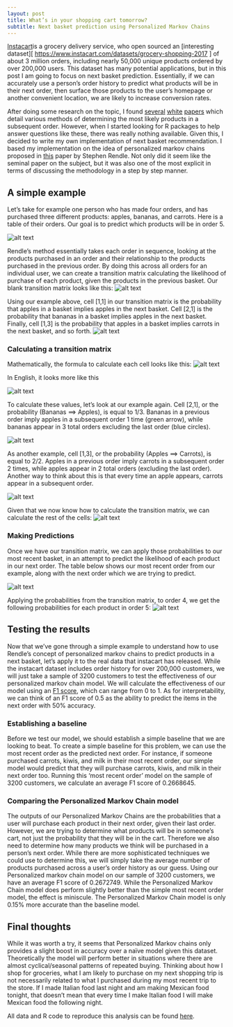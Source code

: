 ```yaml
---
layout: post
title: What’s in your shopping cart tomorrow?
subtitle: Next basket prediction using Personalized Markov Chains
---
```


[Instacart]( https://www.instacart.com/)is a grocery delivery service, who open sourced an [interesting dataset][ https://www.instacart.com/datasets/grocery-shopping-2017 ] of about 3 million orders, including nearly 50,000 unique products ordered by over 200,000 users. This dataset has many potential applications, but in this post I am going to focus on next basket prediction. Essentially, if we can accurately use a person’s order history to predict what products will be in their next order, then surface those products to the user’s homepage or another convenient location, we are likely to increase conversion rates.

After doing some research on the topic, I found [several]() [white]() [papers]() which detail various methods of determining the most likely products in a subsequent order. However, when I started looking for R packages to help answer questions like these, there was really nothing available. Given this, I decided to write my own implementation of next basket recommendation.
I based my implementation on the idea of personalized markov chains proposed in [this]() paper by Stephen Rendle. Not only did it seem like the seminal paper on the subject, but it was also one of the most explicit in terms of discussing the methodology in a step by step manner. 

## A simple example
Let’s take for example one person who has made four orders, and has purchased three different products: apples, bananas, and carrots. Here is a table of their orders. Our goal is to predict which products will be in order 5.

![alt text](/img/songlyrics/wordcountbygenre.jpeg "Average Wordcount by Genre")

Rendle’s method essentially takes each order in sequence, looking at the products purchased in an order and their relationship to the products purchased in the previous order. By doing this across all orders for an individual user, we can create a transition matrix calculating the likelihood of purchase of each product, given the products in the previous basket. Our blank transition matrix looks like this:
![alt text](/img/songlyrics/wordcountbygenre.jpeg "Average Wordcount by Genre")

Using our example above, cell [1,1] in our transition matrix is the probability that apples in a basket implies apples in the next basket. Cell [2,1] is the probability that bananas in a basket implies apples in the next basket. Finally, cell [1,3] is the probability that apples in a basket implies carrots in the next basket, and so forth. 
![alt text](/img/songlyrics/wordcountbygenre.jpeg "Average Wordcount by Genre")

### Calculating a transition matrix
Mathematically, the formula to calculate each cell looks like this:
![alt text](/img/songlyrics/wordcountbygenre.jpeg "Average Wordcount by Genre")


In English, it looks more like this

![alt text](/img/songlyrics/wordcountbygenre.jpeg "Average Wordcount by Genre")


To calculate these values, let’s look at our example again. Cell [2,1], or the probability (Bananas ==> Apples), is equal to 1/3. Bananas in a previous order imply apples in a subsequent order 1 time (green arrow), while bananas appear in 3 total orders excluding the last order (blue circles).

![alt text](/img/songlyrics/wordcountbygenre.jpeg "Average Wordcount by Genre")


As another example, cell [1,3], or the probability (Apples ==> Carrots), is equal to 2/2. Apples in a previous order imply carrots in a subsequent order 2 times, while apples appear in 2 total orders (excluding the last order). Another way to think about this is that every time an apple appears, carrots appear in a subsequent order.


![alt text](/img/songlyrics/wordcountbygenre.jpeg "Average Wordcount by Genre")

Given that we now know how to calculate the transition matrix, we can calculate the rest of the cells:
![alt text](/img/songlyrics/wordcountbygenre.jpeg "Average Wordcount by Genre")

### Making Predictions
Once we have our transition matrix, we can apply those probabilities to our most recent basket, in an attempt to predict the likelihood of each product in our next order. The table below shows our most recent order from our example, along with the next order which we are trying to predict. 

![alt text](/img/songlyrics/wordcountbygenre.jpeg "Average Wordcount by Genre")

Applying the probabilities from the transition matrix, to order 4, we get the following probabilities for each product in order 5: 
![alt text](/img/songlyrics/wordcountbygenre.jpeg "Average Wordcount by Genre")

## Testing the results
Now that we’ve gone through a simple example to understand how to use Rendle’s concept of personalized markov chains to predict products in a next basket, let’s apply it to the real data that instacart has released. While the instacart dataset includes order history for over 200,000 customers, we will just take a sample of 3200 customers to test the effectiveness of our personalized markov chain model. We will calculate the effectiveness of our model using an [F1 score](), which can range from 0 to 1. As for interpretability, we can think of an F1 score of 0.5 as the ability to predict the items in the next order with 50% accuracy. 

### Establishing a baseline
Before we test our model, we should establish a simple baseline that we are looking to beat. To create a simple baseline for this problem, we can use the most recent order as the predicted next order. For instance, if someone purchased carrots, kiwis, and milk in their most recent order, our simple model would predict that they will purchase carrots, kiwis, and milk in their next order too. 
Running this ‘most recent order’ model on the sample of 3200 customers, we calculate an average F1 score of 0.2668645.

### Comparing the Personalized Markov Chain model
The outputs of our Personalized Markov Chains are the probabilities that a user will purchase each product in their next order, given their last order. However, we are trying to determine what products will be in someone’s cart, not just the probability that they will be in the cart. Therefore we also need to determine how many products we think will be purchased in a person’s next order. While there are more sophisticated techniques we could use to determine this, we will simply take the average number of products purchased across a user’s order history as our guess.
Using our Personalized markov chain model on our sample of 3200 customers, we have an average F1 score of 0.2672749. 
While the Personalized Markov Chain model does perform slightly better than the simple most recent order model, the effect is miniscule. The Personalized Markov Chain model is only 0.15% more accurate than the baseline model.
 
## Final thoughts
While it was worth a try, it seems that Personalized Markov chains only provides a slight boost in accuracy over a naïve model given this dataset. Theoretically the model will perform better in situations where there are almost cyclical/seasonal patterns of repeated buying. Thinking about how I shop for groceries, what I am likely to purchase on my next shopping trip is not necessarily related to what I purchased during my most recent trip to the store. If I made Italian food last night and am making Mexican food tonight, that doesn’t mean that every time I make Italian food I will make Mexican food the following night. 

All data and R code to reproduce this analysis can be found [here]().
